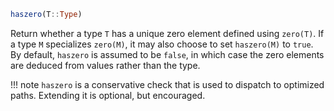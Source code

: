 ```julia
haszero(T::Type)
```

Return whether a type `T` has a unique zero element defined using `zero(T)`. If a type `M` specializes `zero(M)`, it may also choose to set `haszero(M)` to `true`. By default, `haszero` is assumed to be `false`, in which case the zero elements are deduced from values rather than the type.

!!! note
    `haszero` is a conservative check that is used to dispatch to optimized paths. Extending it is optional, but encouraged.

